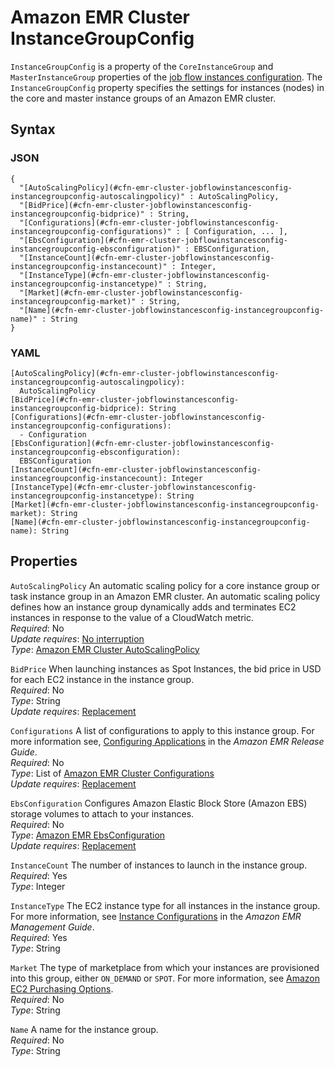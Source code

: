 # Amazon EMR Cluster InstanceGroupConfig<a name="aws-properties-emr-cluster-jobflowinstancesconfig-instancegroupconfig"></a>

`InstanceGroupConfig` is a property of the `CoreInstanceGroup` and `MasterInstanceGroup` properties of the [job flow instances configuration](aws-properties-emr-cluster-jobflowinstancesconfig.md)\. The `InstanceGroupConfig` property specifies the settings for instances \(nodes\) in the core and master instance groups of an Amazon EMR cluster\.

## Syntax<a name="w3ab2c21c14e1089b5"></a>

### JSON<a name="aws-properties-emr-cluster-jobflowinstancesconfig-instancegroupconfig-syntax.json"></a>

```
{
  "[AutoScalingPolicy](#cfn-emr-cluster-jobflowinstancesconfig-instancegroupconfig-autoscalingpolicy)" : AutoScalingPolicy,
  "[BidPrice](#cfn-emr-cluster-jobflowinstancesconfig-instancegroupconfig-bidprice)" : String,
  "[Configurations](#cfn-emr-cluster-jobflowinstancesconfig-instancegroupconfig-configurations)" : [ Configuration, ... ],
  "[EbsConfiguration](#cfn-emr-cluster-jobflowinstancesconfig-instancegroupconfig-ebsconfiguration)" : EBSConfiguration,
  "[InstanceCount](#cfn-emr-cluster-jobflowinstancesconfig-instancegroupconfig-instancecount)" : Integer,
  "[InstanceType](#cfn-emr-cluster-jobflowinstancesconfig-instancegroupconfig-instancetype)" : String,
  "[Market](#cfn-emr-cluster-jobflowinstancesconfig-instancegroupconfig-market)" : String,
  "[Name](#cfn-emr-cluster-jobflowinstancesconfig-instancegroupconfig-name)" : String
}
```

### YAML<a name="aws-properties-emr-cluster-jobflowinstancesconfig-instancegroupconfig-syntax.yaml"></a>

```
[AutoScalingPolicy](#cfn-emr-cluster-jobflowinstancesconfig-instancegroupconfig-autoscalingpolicy): 
  AutoScalingPolicy
[BidPrice](#cfn-emr-cluster-jobflowinstancesconfig-instancegroupconfig-bidprice): String
[Configurations](#cfn-emr-cluster-jobflowinstancesconfig-instancegroupconfig-configurations):
  - Configuration
[EbsConfiguration](#cfn-emr-cluster-jobflowinstancesconfig-instancegroupconfig-ebsconfiguration):
  EBSConfiguration
[InstanceCount](#cfn-emr-cluster-jobflowinstancesconfig-instancegroupconfig-instancecount): Integer
[InstanceType](#cfn-emr-cluster-jobflowinstancesconfig-instancegroupconfig-instancetype): String
[Market](#cfn-emr-cluster-jobflowinstancesconfig-instancegroupconfig-market): String
[Name](#cfn-emr-cluster-jobflowinstancesconfig-instancegroupconfig-name): String
```

## Properties<a name="w3ab2c21c14e1089b7"></a>

`AutoScalingPolicy`  <a name="cfn-emr-cluster-jobflowinstancesconfig-instancegroupconfig-autoscalingpolicy"></a>
An automatic scaling policy for a core instance group or task instance group in an Amazon EMR cluster\. An automatic scaling policy defines how an instance group dynamically adds and terminates EC2 instances in response to the value of a CloudWatch metric\.  
*Required*: No  
*Update requires*: [No interruption](using-cfn-updating-stacks-update-behaviors.md#update-no-interrupt)  
*Type*: [Amazon EMR Cluster AutoScalingPolicy](aws-properties-emr-cluster-jobflowinstancesconfig-instancegroupconfig-autoscalingpolicy.md)

`BidPrice`  <a name="cfn-emr-cluster-jobflowinstancesconfig-instancegroupconfig-bidprice"></a>
When launching instances as Spot Instances, the bid price in USD for each EC2 instance in the instance group\.  
*Required*: No  
*Type*: String  
*Update requires*: [Replacement](using-cfn-updating-stacks-update-behaviors.md#update-replacement)

`Configurations`  <a name="cfn-emr-cluster-jobflowinstancesconfig-instancegroupconfig-configurations"></a>
A list of configurations to apply to this instance group\. For more information see, [Configuring Applications](http://docs.aws.amazon.com//ElasticMapReduce/latest/ReleaseGuide/emr-configure-apps.html) in the *Amazon EMR Release Guide*\.  
*Required*: No  
*Type*: List of [Amazon EMR Cluster Configurations](aws-properties-emr-cluster-configuration.md)  
*Update requires*: [Replacement](using-cfn-updating-stacks-update-behaviors.md#update-replacement)

`EbsConfiguration`  <a name="cfn-emr-cluster-jobflowinstancesconfig-instancegroupconfig-ebsconfiguration"></a>
Configures Amazon Elastic Block Store \(Amazon EBS\) storage volumes to attach to your instances\.  
*Required*: No  
*Type*: [Amazon EMR EbsConfiguration](aws-properties-emr-ebsconfiguration.md)  
*Update requires*: [Replacement](using-cfn-updating-stacks-update-behaviors.md#update-replacement)

`InstanceCount`  <a name="cfn-emr-cluster-jobflowinstancesconfig-instancegroupconfig-instancecount"></a>
The number of instances to launch in the instance group\.  
*Required*: Yes  
*Type*: Integer

`InstanceType`  <a name="cfn-emr-cluster-jobflowinstancesconfig-instancegroupconfig-instancetype"></a>
The EC2 instance type for all instances in the instance group\. For more information, see [Instance Configurations](http://docs.aws.amazon.com//ElasticMapReduce/latest/ManagementGuide/emr-plan-ec2-instances.html) in the *Amazon EMR Management Guide*\.  
*Required*: Yes  
*Type*: String

`Market`  <a name="cfn-emr-cluster-jobflowinstancesconfig-instancegroupconfig-market"></a>
The type of marketplace from which your instances are provisioned into this group, either `ON_DEMAND` or `SPOT`\. For more information, see [Amazon EC2 Purchasing Options](https://aws.amazon.com/ec2/purchasing-options/)\.  
*Required*: No  
*Type*: String

`Name`  <a name="cfn-emr-cluster-jobflowinstancesconfig-instancegroupconfig-name"></a>
A name for the instance group\.  
*Required*: No  
*Type*: String